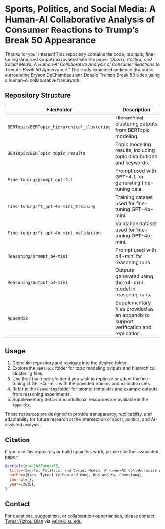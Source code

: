 # Sports, Politics, and Social Media: A Human-AI Collaborative Analysis of Consumer Reactions to Trump’s Break 50 Appearance

Thanks for your interest! This repository contains the code, prompts, fine-tuning data, and outputs associated with the paper *"Sports, Politics, and Social Media: A Human-AI Collaborative Analysis of Consumer Reactions to Trump’s Break 50 Appearance."* The study examined audience discourse surrounding Bryson DeChambeau and Donald Trump’s Break 50 video using a human–AI collaborative framework.

## Repository Structure

| File/Folder                | Description                                                                 |
|-----------------------------|-----------------------------------------------------------------------------|
| `BERTopic/BERTopic_hierarchical_clustering` | Hierarchical clustering outputs from BERTopic modeling. |
| `BERTopic/BERTopic_topic_results`           | Topic modeling results, including topic distributions and keywords. |
| `Fine-tuning/prompt_gpt-4.1`                | Prompt used with GPT-4.1 for generating fine-tuning data. |
| `Fine-tuning/ft_gpt-4o-mini_training`       | Training dataset used for fine-tuning GPT-4o-mini. |
| `Fine-tuning/ft_gpt-4o-mini_validation`     | Validation dataset used for fine-tuning GPT-4o-mini. |
| `Reasoning/prompt_o4-mini`                  | Prompt used with o4-mini for reasoning runs. |
| `Reasoning/output_o4-mini`                  | Outputs generated using the o4-mini model in reasoning runs. |
| `Appendix`                                  | Supplementary files provided as an appendix to support verification and replication. |

## Usage

1. Clone the repository and navigate into the desired folder.
2. Explore the `BERTopic` folder for topic modeling outputs and hierarchical clustering files.
3. Use the `Fine-tuning` folder if you wish to replicate or adapt the fine-tuning of GPT-4o-mini with the provided training and validation sets.
4. Refer to the `Reasoning` folder for prompt templates and example outputs from reasoning experiments.
5. Supplementary details and additional resources are available in the `Appendix`.

These resources are designed to provide transparency, replicability, and adaptability for future research at the intersection of sport, politics, and AI-assisted analysis.

## Citation

If you use this repository or build upon this work, please cite the associated paper:

```bibtex
@article{qian2025break50,
  title={Sports, Politics, and Social Media: A Human-AI Collaborative Analysis of Consumer Reactions to Trump’s Break 50 Appearance},
  author={Qian, Tyreal Yzihou and Gong, Hua and Xu, Chenglong},
  journal={},
  year={2025},
}
```

## Contact

For questions, suggestions, or collaboration opportunities, please contact: [Tyreal Yizhou Qian](https://tyrealq.github.io/) via yqian@lsu.edu
